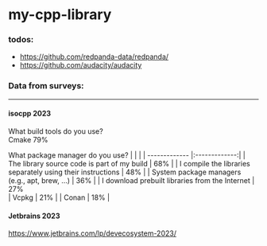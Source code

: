 # my-cpp-library


### todos:
- https://github.com/redpanda-data/redpanda/  
- https://github.com/audacity/audacity  


### Data from surveys:
------------------------------------  
#### isocpp 2023 
What build tools do you use?  
Cmake 79%  

What package manager do you use? 
|          |            |
| ------------- |:-------------:| 
| The library source code is part of my build                   |   68%  |
| I compile the libraries separately using their instructions   |   48%  |
| System package managers (e.g., apt, brew, …)                  |    36% |
| I download prebuilt libraries from the Internet               |    27%  
| Vcpkg                																          |    21% |
| Conan                																          |    18% |

#### Jetbrains 2023

https://www.jetbrains.com/lp/devecosystem-2023/




